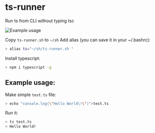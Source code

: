 # ts-runner
Run ts from CLI without typing tsc

![Example usage](https://i.imgur.com/xcqHNsj.png)

Copy `ts-runner.sh` to `~/sh`
Add alias (you can save it in your ~/.bashrc):
```bash
> alias ts="~/sh/ts-runner.sh "
```
Install typescript:
```bash
> npm i typescript -g
```
## Example usage:
Make simple `test.ts` file:
```bash
> echo "console.log(\"Hello World\!\")">test.ts
```
Run it:
```bash
> ts test.ts
< Hello World!
```
